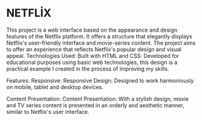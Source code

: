 # NETFLİX
This project is a web interface based on the appearance and design features of the Netflix platform. It offers a structure that elegantly displays Netflix's user-friendly interface and movie-series content. The project aims to offer an experience that reflects Netflix's popular design and visual appeal.
Technologies Used:
Built with HTML and CSS: Developed for educational purposes using basic web technologies, this design is a practical example I created in the process of improving my skills.

Features:
Responsive:
Responsive Design: Designed to work harmoniously on mobile, tablet and desktop devices.

Content Presentation:
Content Presentation: With a stylish design, movie and TV series content is presented in an orderly and aesthetic manner, similar to Netflix's user interface.
